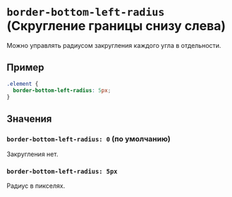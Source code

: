 # `border-bottom-left-radius` (Скругление границы снизу слева)

Можно управлять радиусом закругления каждого угла в отдельности.

## Пример

```css
.element {
  border-bottom-left-radius: 5px;
}
```

## Значения

### `border-bottom-left-radius: 0` (по умолчанию)

Закругления нет.

### `border-bottom-left-radius: 5px`

Радиус в пикселях.
